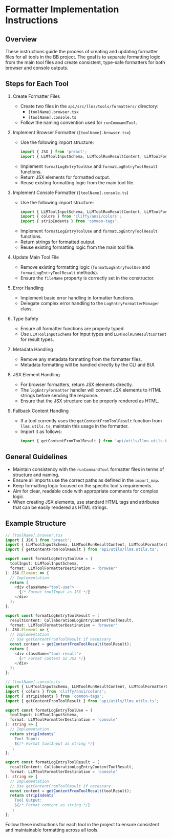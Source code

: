 # Formatter Implementation Instructions

## Overview
These instructions guide the process of creating and updating formatter files for all tools in the BB project. The goal is to separate formatting logic from the main tool files and create consistent, type-safe formatters for both browser and console outputs.

## Steps for Each Tool

1. Create Formatter Files
   - Create two files in the `api/src/llms/tools/formatters/` directory:
     - `[toolName].browser.tsx`
     - `[toolName].console.ts`
   - Follow the naming convention used for `runCommandTool`.

2. Implement Browser Formatter (`[toolName].browser.tsx`)
   - Use the following import structure:
     ```typescript
     import { JSX } from 'preact';
     import { LLMToolInputSchema, LLMToolRunResultContent, LLMToolFormatterDestination } from 'api/llms/llmTool.ts';
     ```
   - Implement `formatLogEntryToolUse` and `formatLogEntryToolResult` functions.
   - Return JSX elements for formatted output.
   - Reuse existing formatting logic from the main tool file.

3. Implement Console Formatter (`[toolName].console.ts`)
   - Use the following import structure:
     ```typescript
     import { LLMToolInputSchema, LLMToolRunResultContent, LLMToolFormatterDestination } from 'api/llms/llmTool.ts';
     import { colors } from 'cliffy/ansi/colors';
     import { stripIndents } from 'common-tags';
     ```
   - Implement `formatLogEntryToolUse` and `formatLogEntryToolResult` functions.
   - Return strings for formatted output.
   - Reuse existing formatting logic from the main tool file.

4. Update Main Tool File
   - Remove existing formatting logic (`formatLogEntryToolUse` and `formatLogEntryToolResult` methods).
   - Ensure the `fileName` property is correctly set in the constructor.

5. Error Handling
   - Implement basic error handling in formatter functions.
   - Delegate complex error handling to the `LogEntryFormatterManager` class.

6. Type Safety
   - Ensure all formatter functions are properly typed.
   - Use `LLMToolInputSchema` for input types and `LLMToolRunResultContent` for result types.

7. Metadata Handling
   - Remove any metadata formatting from the formatter files.
   - Metadata formatting will be handled directly by the CLI and BUI.

8. JSX Element Handling
   - For browser formatters, return JSX elements directly.
   - The `logEntryFormatter` handler will convert JSX elements to HTML strings before sending the response.
   - Ensure that the JSX structure can be properly rendered as HTML.

9. Fallback Content Handling
   - If a tool currently uses the `getContentFromToolResult` function from `llms.utils.ts`, maintain this usage in the formatter.
   - Import it as follows:
     ```typescript
     import { getContentFromToolResult } from 'api/utils/llms.utils.ts';
     ```

## General Guidelines

- Maintain consistency with the `runCommandTool` formatter files in terms of structure and naming.
- Ensure all imports use the correct paths as defined in the `import_map`.
- Keep formatting logic focused on the specific tool's requirements.
- Aim for clear, readable code with appropriate comments for complex logic.
- When creating JSX elements, use standard HTML tags and attributes that can be easily rendered as HTML strings.

## Example Structure

```typescript
// [toolName].browser.tsx
import { JSX } from 'preact';
import { LLMToolInputSchema, LLMToolRunResultContent, LLMToolFormatterDestination } from 'api/llms/llmTool.ts';
import { getContentFromToolResult } from 'api/utils/llms.utils.ts';

export const formatLogEntryToolUse = (
  toolInput: LLMToolInputSchema,
  format: LLMToolFormatterDestination = 'browser'
): JSX.Element => {
  // Implementation
  return (
    <div className="tool-use">
      {/* Format toolInput as JSX */}
    </div>
  );
};

export const formatLogEntryToolResult = (
  resultContent: CollaborationLogEntryContentToolResult,
  format: LLMToolFormatterDestination = 'browser'
): JSX.Element => {
  // Implementation
  // Use getContentFromToolResult if necessary
  const content = getContentFromToolResult(toolResult);
  return (
    <div className="tool-result">
      {/* Format content as JSX */}
    </div>
  );
};

// [toolName].console.ts
import { LLMToolInputSchema, LLMToolRunResultContent, LLMToolFormatterDestination } from 'api/llms/llmTool.ts';
import { colors } from 'cliffy/ansi/colors';
import { stripIndents } from 'common-tags';
import { getContentFromToolResult } from 'api/utils/llms.utils.ts';

export const formatLogEntryToolUse = (
  toolInput: LLMToolInputSchema,
  format: LLMToolFormatterDestination = 'console'
): string => {
  // Implementation
  return stripIndents`
    Tool Input:
    ${/* Format toolInput as string */}
  `;
};

export const formatLogEntryToolResult = (
  resultContent: CollaborationLogEntryContentToolResult,
  format: LLMToolFormatterDestination = 'console'
): string => {
  // Implementation
  // Use getContentFromToolResult if necessary
  const content = getContentFromToolResult(toolResult);
  return stripIndents`
    Tool Output:
    ${/* Format content as string */}
  `;
};
```

Follow these instructions for each tool in the project to ensure consistent and maintainable formatting across all tools.